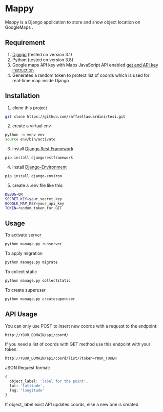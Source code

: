 # Mappy

Mappy is a Django application to store and show object location on GoogleMaps .

## Requirement
1. [Django](https://https://www.djangoproject.com/) (tested on version 3.1)
2. Python (tested on version 3.8)
3. Google maps API key with Maps JavaScript API enabled [get and API key instruction](https://developers.google.com/maps/documentation/javascript/get-api-key)
4. Generates a random token to protect list of coords which is used for real-time map inside Django
## Installation
1. clone this project
```bash
git clone https://github.com/raffaellasuardini/tesi.git
```

2. create a virtual env

```bash
python -m venv env
source env/bin/activate
```

3. install [Django Rest Framework](https://www.django-rest-framework.org/)

```bash
pip install djangorestframework
```
4. install [Django-Environment
](https://django-environ.readthedocs.io/en/latest/)

```bash
pip install django-environ
```

5. create a .env file like this:
```bash
DEBUG=ON
SECRET_KEY=your_secret_key
GOOGLE_MAP_KEY=your_api_key
TOKEN=random_token_for_GET
```

## Usage

To activate server
```bash
python manage.py runserver
```
To apply migration
```bash
python manage.py migrate
```
To collect static
```bash
python manage.py collectstatic
```
To create superuser
```bash
python manage.py createsuperuser
```

## API Usage

You can only use POST to insert new coords with a request to the endpoint:
```bash
http://YOUR_DOMAIN/api/coord/
```
If you need a list of coords with GET method use this endpoint with your token:
```bash
http://YOUR_DOMAIN/api/coord/list/?token=YOUR_TOKEN
```

JSON Request format:
```bash
{
  object_label: 'label for the point',
  lat: 'latitude',
  lng: 'longitude'
}
```
If object_label exist API updates coords, else a new one is created.
